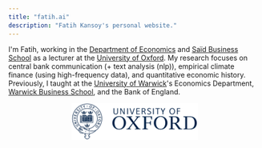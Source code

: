 ```yaml
---
title: "fatih.ai"
description: "Fatih Kansoy's personal website."
---
```



<!-- {{< lead >}}
<strong> News!</strong>: As of September 2024, I've joined Oxford!
{{< /lead >}} -->




I'm Fatih, working in the [Department of Economics](https://www.economics.ox.ac.uk/home) and [Saïd Business School](https://www.sbs.ox.ac.uk) as a lecturer at the [University of Oxford](https://www.economics.ox.ac.uk/people/fatih-kansoy). My research focuses on central bank communication (+ text analysis (nlp)), empirical climate finance (using high-frequency data), and quantitative economic history. Previously, I taught at the [University of Warwick](https://warwick.ac.uk/economics)'s Economics Department, [Warwick Business School](https://wbs.ac.uk), and the Bank of England.


<!-- It's <strong>Fatih</strong>. I currently hold a position as a Departmental Lecturer at the [University of Oxford](https://www.oxford.ac.uk). I completed my  Ph.D. in Economics from the <strong> [University of Nottingham](https://www.nottingham.ac.uk/economics)</strong>. My research primarily focuses on quantitative [with high-frequency financial data] finance, computational economic history (digital history), and, more specifically, the world of <strong> [central banking](https://www.centralbanking.info)</strong>.

Since 2019, I have been actively involved in teaching a diverse array of macro-finance courses. Additionally, I have been guiding both undergraduate and postgraduate students through their dissertation journeys, particularly in areas related to empirical finance and macroeconomics. These teaching and supervisory role spans across multiple platforms including the <strong> [Oxford Department of Economics](https://www.economics.ox.ac.uk/home)</strong> <strong> [Oxford Saïd Business School](https://www.sbs.ox.ac.uk)</strong>,  <strong> [Department of Economics](https://warwick.ac.uk/economics)</strong>, <strong>  [Warwick Business School](https://wbs.ac.uk)</strong>, and the <strong>[Warwick Summer School](https://warwick.ac.uk/study/summer-with-warwick/warwick-summer-school/courses/banking)</strong> at the University of Warwick.   -->




 <!-- --> 
 <p align="center">
<img src="uofoxford.png" alt="University of Oxford" style="width: 50%;"> </p> 

